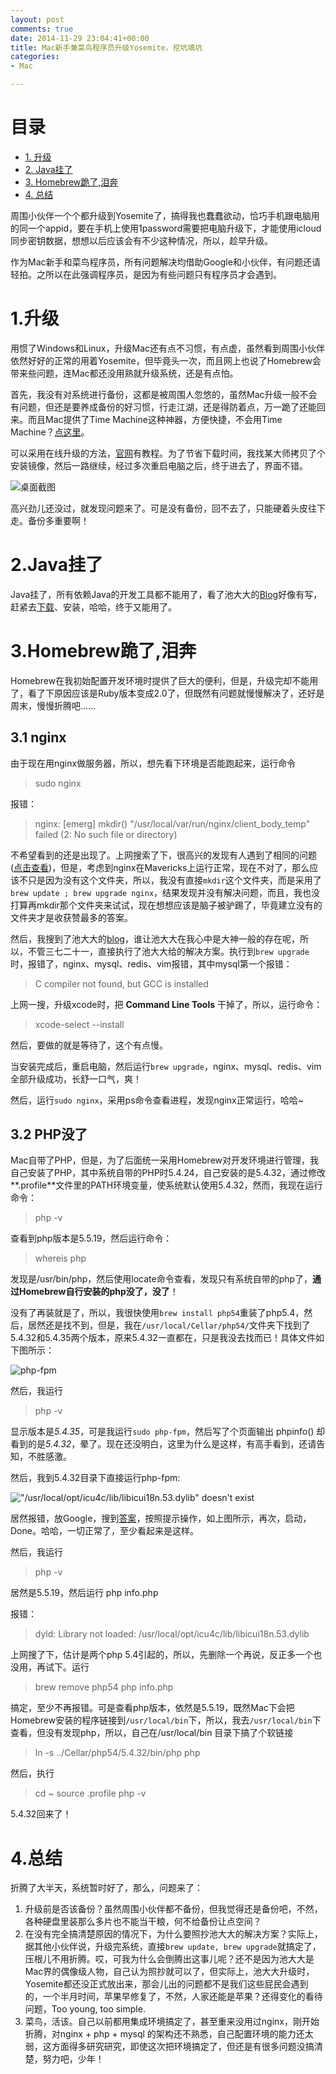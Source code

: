 ```yaml
---
layout: post
comments: true
date: 2014-11-29 23:04:41+00:00
title: Mac新手兼菜鸟程序员升级Yosemite，挖坑填坑
categories:  
- Mac

---
```

# 目录 
* [1. 升级](#update)
* [2. Java挂了](#java)
* [3. Homebrew跪了,泪奔](#homebrew)
* [4. 总结](#summary)

周围小伙伴一个个都升级到Yosemite了，搞得我也蠢蠢欲动，恰巧手机跟电脑用的同一个appid，要在手机上使用1password需要把电脑升级下，才能使用icloud同步密钥数据，想想以后应该会有不少这种情况，所以，趁早升级。

作为Mac新手和菜鸟程序员，所有问题解决均借助Google和小伙伴，有问题还请轻拍。之所以在此强调程序员，是因为有些问题只有程序员才会遇到。
# <a id="update">  1.升级 </a>
用惯了Windows和Linux，升级Mac还有点不习惯，有点虚，虽然看到周围小伙伴依然好好的正常的用着Yosemite，但毕竟头一次，而且网上也说了Homebrew会带来些问题，连Mac都还没用熟就升级系统，还是有点怕。

首先，我没有对系统进行备份，这都是被周围人忽悠的，虽然Mac升级一般不会有问题，但还是要养成备份的好习惯，行走江湖，还是得防着点，万一跪了还能回来。而且Mac提供了Time Machine这种神器，方便快捷，不会用Time Machine？[点这里][1]。

可以采用在线升级的方法，[官网][2]有教程。为了节省下载时间，我找某大师拷贝了个安装镜像，然后一路继续，经过多次重启电脑之后，终于进去了，界面不错。

![桌面截图](http://lxweiblog.qiniudn.com/2014-Yosemite_screen.png)

高兴劲儿还没过，就发现问题来了。可是没有备份，回不去了，只能硬着头皮往下走。备份多重要啊！

# <a id="java">  2.Java挂了</a>

Java挂了，所有依赖Java的开发工具都不能用了，看了池大大的[Blog][3]好像有写，赶紧去[下载][4]、安装，哈哈，终于又能用了。

# <a id="homebrew">  3.Homebrew跪了,泪奔</a>
Homebrew在我初始配置开发环境时提供了巨大的便利，但是，升级完却不能用了，看了下原因应该是Ruby版本变成2.0了，但既然有问题就慢慢解决了，还好是周末，慢慢折腾吧……

## 3.1 nginx
由于现在用nginx做服务器，所以，想先看下环境是否能跑起来，运行命令
>sudo nginx

报错：
>nginx: [emerg] mkdir() "/usr/local/var/run/nginx/client_body_temp" failed (2: No such file or directory)

不希望看到的还是出现了。上网搜索了下，很高兴的发现有人遇到了相同的问题([点击查看][5])，但是，考虑到nginx在Mavericks上运行正常，现在不对了，那么应该不只是因为没有这个文件夹，所以，我没有直接```mkdir```这个文件夹，而是采用了```brew update ; brew upgrade nginx```，结果发现并没有解决问题，而且，我也没打算再mkdir那个文件夹来试试，现在想想应该是脑子被驴踢了，毕竟建立没有的文件夹才是收获赞最多的答案。

然后，我搜到了池大大的[blog][3]，谁让池大大在我心中是大神一般的存在呢，所以，不管三七二十一，直接执行了池大大给的解决方案。执行到```brew upgrade```时，报错了，nginx、mysql、redis、vim报错，其中mysql第一个报错：
>C compiler not found, but GCC is installed

上网一搜，升级xcode时，把 **Command Line Tools** 干掉了，所以，运行命令：
>xcode-select --install

然后，要做的就是等待了，这个有点慢。

当安装完成后，重启电脑，然后运行```brew upgrade```，nginx、mysql、redis、vim全部升级成功，长舒一口气，爽！

然后，运行```sudo nginx```，采用ps命令查看进程，发现nginx正常运行，哈哈~

## 3.2 PHP没了
Mac自带了PHP，但是，为了后面统一采用Homebrew对开发环境进行管理，我自己安装了PHP，其中系统自带的PHP时5.4.24，自己安装的是5.4.32，通过修改**.profile**文件里的PATH环境变量，使系统默认使用5.4.32，然而，我现在运行命令：
>php -v

查看到php版本是5.5.19，然后运行命令：
>whereis php

发现是/usr/bin/php，然后使用locate命令查看，发现只有系统自带的php了，**通过Homebrew自行安装的php没了，没了**！

没有了再装就是了，所以，我很快使用```brew install php54```重装了php5.4，然后，居然还是找不到，但是，我在```/usr/local/Cellar/php54/```文件夹下找到了5.4.32和5.4.35两个版本，原来5.4.32一直都在，只是我没去找而已！具体文件如下图所示：

![php-fpm](http://lxweiblog.qiniudn.com/2014-php-fpm.jpg)

然后，我运行
>php -v

显示版本是*5.4.35*，可是我运行```sudo php-fpm```，然后写了个页面输出 phpinfo() 却看到的是*5.4.32*，晕了。现在还没明白，这里为什么是这样，有高手看到，还请告知，不胜感激。

然后，我到5.4.32目录下直接运行php-fpm:

!["/usr/local/opt/icu4c/lib/libicui18n.53.dylib" doesn't exist](http://lxweiblog.qiniudn.com/2014-libicui18n.53.dylib.jpg)

居然报错，放Google，搜到[答案][6]，按照提示操作，如上图所示，再次，启动，Done。哈哈，一切正常了，至少看起来是这样。

然后，我运行
>php -v

居然是5.5.19，然后运行
php info.php

报错：
>dyld: Library not loaded: /usr/local/opt/icu4c/lib/libicui18n.53.dylib

上网搜了下，估计是两个php 5.4引起的，所以，先删除一个再说，反正多一个也没用，再试下。运行
>brew remove php54
>php info.php

搞定，至少不再报错。可是查看php版本，依然是5.5.19，既然Mac下会把Homebrew安装的程序链接到```/usr/local/bin```下，所以，我去```/usr/local/bin```下查看，但没有发现php，所以，自己在/usr/local/bin 目录下搞了个软链接
>ln -s ../Cellar/php54/5.4.32/bin/php php

然后，执行
>cd ~
>source .profile
>php -v

5.4.32回来了！


# <a id="summary">  4.总结</a>
折腾了大半天，系统暂时好了，那么，问题来了：

1. 升级前是否该备份？虽然周围小伙伴都不备份，但我觉得还是备份吧，不然，各种硬盘里装那么多片也不能当干粮，何不给备份让点空间？
2. 在没有完全搞清楚原因的情况下，为什么要照抄池大大的解决方案？实际上，据其他小伙伴说，升级完系统，直接```brew update, brew upgrade```就搞定了，压根儿不用折腾。哎，可我为什么会倒腾出这事儿呢？还不是因为池大大是Mac界的偶像级人物，自己认为照抄就可以了，但实际上，池大大升级时，Yosemite都还没正式放出来，那会儿出的问题都不是我们这些屁民会遇到的，一个半月时间，苹果早修复了，不然，人家还能是苹果？还得变化的看待问题，Too young, too simple.
3. 菜鸟，活该。自己以前都用集成环境搞定了，甚至重来没用过nginx，刚开始折腾，对nginx + php + mysql 的架构还不熟悉，自己配置环境的能力还太弱，这方面得多研究研究，即使这次把环境搞定了，但还是有很多问题没搞清楚，努力吧，少年！



[1]:http://support.apple.com/zh-cn/ht1427
[2]:https://www.apple.com/hk/osx/how-to-upgrade/
[3]:http://weibo.com/p/1001603766056865935197
[4]:http://support.apple.com/kb/DL1572?viewlocale=en_US&locale=en_US
[5]:http://stackoverflow.com/questions/26450085/nginx-broken-after-upgrade-to-osx-yosemite
[6]:https://github.com/Homebrew/homebrew-php/issues/1421